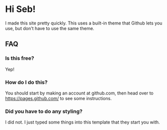 # Hi Seb!

I made this site pretty quickly. This uses a built-in theme that Github lets you use, but don't have to use the same theme.

## FAQ

### Is this free?

Yep!

### How do I do this?

You should start by making an account at github.com, then head over to https://pages.github.com/ to see some instructions.

### Did you have to do any styling?

I did not. I just typed some things into this template that they start you with.
